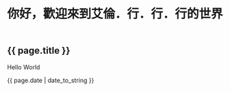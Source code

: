 ﻿---
layout: default

title: 你好，歡迎來到艾倫．行．行．行的世界
---

 <h2>{{ page.title }}</h2>
 <p>Hello World</p>
 <p>{{ page.date | date_to_string }}</p>
